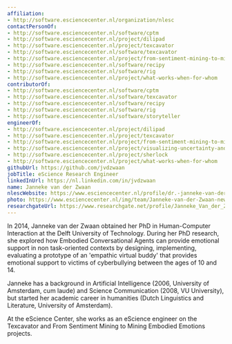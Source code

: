 ```yaml
---
affiliation:
- http://software.esciencecenter.nl/organization/nlesc
contactPersonOf:
- http://software.esciencecenter.nl/software/cptm
- http://software.esciencecenter.nl/project/dilipad
- http://software.esciencecenter.nl/project/texcavator
- http://software.esciencecenter.nl/software/texcavator
- http://software.esciencecenter.nl/project/from-sentiment-mining-to-mining-embodied-emotions
- http://software.esciencecenter.nl/software/recipy
- http://software.esciencecenter.nl/software/rig
- http://software.esciencecenter.nl/project/what-works-when-for-whom
contributorOf:
- http://software.esciencecenter.nl/software/cptm
- http://software.esciencecenter.nl/software/texcavator
- http://software.esciencecenter.nl/software/recipy
- http://software.esciencecenter.nl/software/rig
- http://software.esciencecenter.nl/software/storyteller
engineerOf:
- http://software.esciencecenter.nl/project/dilipad
- http://software.esciencecenter.nl/project/texcavator
- http://software.esciencecenter.nl/project/from-sentiment-mining-to-mining-embodied-emotions
- http://software.esciencecenter.nl/project/visualizing-uncertainty-and-perspectives
- http://software.esciencecenter.nl/project/sherlock
- http://software.esciencecenter.nl/project/what-works-when-for-whom
githubUrl: https://github.com/jvdzwaan
jobTitle: eScience Research Engineer
linkedInUrl: https://nl.linkedin.com/in/jvdzwaan
name: Janneke van der Zwaan
nlescWebsite: https://www.esciencecenter.nl/profile/dr.-janneke-van-der-zwaan
photo: https://www.esciencecenter.nl/img/team/Janneke-van-der-Zwaan-new.jpg
researchgateUrl: https://www.researchgate.net/profile/Janneke_Van_der_Zwaan
---
```

In 2014, Janneke van der Zwaan obtained her PhD in Human-Computer Interaction at the Delft University of Technology. During her PhD research, she explored how Embodied Conversational Agents can provide emotional support in non task-oriented contexts by designing, implementing, evaluating a prototype of an 'empathic virtual buddy' that provides emotional support to victims of cyberbullying between the ages of 10 and 14.

Janneke has a background in Artificial Intelligence (2006, University of Amsterdam, cum laude) and Science Communication (2008, VU University), but started her academic career in humanities (Dutch Linguistics and Literature, University of Amsterdam).

At the eScience Center, she works as an eScience engineer on the Texcavator and From Sentiment Mining to Mining Embodied Emotions projects.
